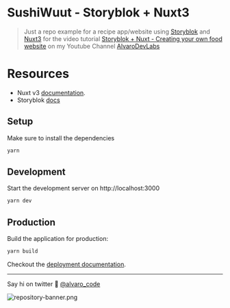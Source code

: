 # SushiWuut - Storyblok + Nuxt3

> Just a repo example for a recipe app/website using [Storyblok](https://www.storyblok.com/) and [Nuxt3](https://v3.nuxtjs.org/) for the video tutorial [Storyblok + Nuxt - Creating your own food website]() on my Youtube Channel [AlvaroDevLabs](https://www.youtube.com/channel/UC6D2KveNVcuuPqOKp0YWO3w)

# Resources

- Nuxt v3 [documentation](https://v3.nuxtjs.org).
- Storyblok [docs](https://www.storyblok.com/docs)

## Setup

Make sure to install the dependencies

```bash
yarn
```

## Development

Start the development server on http://localhost:3000

```bash
yarn dev
```

## Production

Build the application for production:

```bash
yarn build
```

Checkout the [deployment documentation](https://v3.nuxtjs.org/docs/deployment).

---

Say hi on twitter 👋 [@alvaro_code](https://twitter.com/alvaro_code)

![repository-banner.png](https://res.cloudinary.com/alvarosaburido/image/upload/v1564929632/as-readme-banner_tqdgrx.png)
